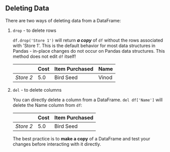 ## Deleting Data

There are two ways of deleting data from a DataFrame:

1. `drop` - to delete rows

   `df.drop('Store 1')` will return ***a copy*** of `df` without the rows associated with 'Store 1'. This is the default behavior for most data structures in Pandas - in-place changes do not occur on Pandas data structures. This method does not edit `df` itself!

   |           | Cost | Item Purchased | Name  |
   | --------- | ---- | -------------- | ----- |
   | *Store 2* | 5.0  | Bird Seed      | Vinod |

2. `del` - to delete columns

   You can directly delete a column from a DataFrame. `del df['Name']` will delete the Name column from `df`:

   |           | Cost | Item Purchased |
   | --------- | ---- | -------------- |
   | *Store 2* | 5.0  | Bird Seed      |

   The best practice is to **make a copy** of a DataFrame and test your changes before interacting with it directly.

